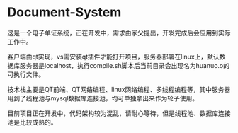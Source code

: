 # Document-System

这是一个电子单证系统，正在开发中，需求由家父提出，开发完成后会应用到实际工作中。

客户端由qt实现，vs需安装qt插件才能打开项目，服务器部署在linux上，默认数据库服务器是localhost，执行compile.sh脚本后当前目录会出现名为huanuo.o的可执行文件。

技术栈主要是QT前端、QT网络编程、linux网络编程、多线程编程等，其中服务器用到了线程池与mysql数据库连接池，均可单独拿出来作为轮子使用。

目前项目正在开发中，代码架构较为混乱，请耐心等待，但是线程池、数据库连接池是比较成熟的。
